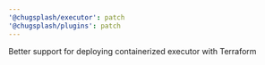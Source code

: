 ```yaml
---
'@chugsplash/executor': patch
'@chugsplash/plugins': patch
---
```


Better support for deploying containerized executor with Terraform
